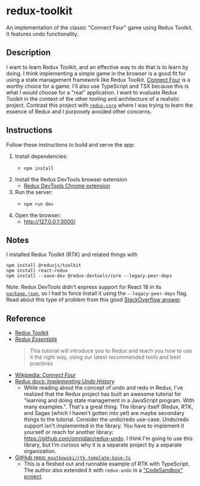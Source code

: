 # redux-toolkit

An implementation of the classic "Connect Four" game using Redux Toolkit. It features undo functionality.

## Description

I want to learn Redux Toolkit, and an effective way to do that is to learn by doing. I think implementing a simple game
in the browser is a good fit for using a state management framework like Redux Toolkit. [Connect Four](https://en.wikipedia.org/wiki/Connect_Four)
is a worthy choice for a game. I'll also use TypeScript and TSX because this is what I would choose for a "real" application.
I want to evaluate Redux Toolkit in the context of the other tooling and architecture of a realistic project. Contrast
this project with [`redux-core`](../redux-core/) where I was trying to learn the essence of Redux and I purposely avoided
other concerns.

## Instructions

Follow these instructions to build and serve the app:

1. Install dependencies:
    * ```shell
      npm install
      ```
2. Install the Redux DevTools browser extension
    * [Redux DevTools Chrome extension](https://chrome.google.com/webstore/detail/redux-devtools/lmhkpmbekcpmknklioeibfkpmmfibljd?hl=en)
4. Run the server:
    * ```shell
      npm run dev
      ```
5. Open the browser:
    * <http://127.0.0.1:3000/>

## Notes

I installed Redux Toolkit (RTK) and related things with

```shell
npm install @reduxjs/toolkit
npm install react-redux
npm install --save-dev @redux-devtools/core --legacy-peer-deps
```

Note: Redux DevTools didn't express support for React 18 in its [`package.json`](https://github.com/reduxjs/redux-devtools/blob/6d2787951544eb930cbad3e61b5ee65739a17d2f/packages/redux-devtools/package.json#L80),
so I had to force install it using the `--legacy-peer-deps` flag. Read about this type of problem from this good [StackOverflow answer](https://stackoverflow.com/a/66620869).

## Reference

* [Redux Toolkit](https://github.com/reduxjs/redux-toolkit)
* [*Redux Essentials*](https://redux.js.org/tutorials/essentials/part-1-overview-concepts)
  > This tutorial will introduce you to Redux and teach you how to use it the right way, using our latest recommended tools and best practices
* [Wikipedia: *Connect Four*](https://en.wikipedia.org/wiki/Connect_Four)
* [Redux docs: *Implementing Undo History*](https://redux.js.org/usage/implementing-undo-history)
  * While reading about the concept of undo and redo in Redux, I've realized that the Redux project has built an awesome
    tutorial for "learning and doing state management in a JavaScript program. With many examples.". That's a great thing.
    The library itself (Redux, RTK, and Sagas (which I haven't gotten into yet) are maybe secondary things to the tutorial.
    Consider the undo/redo use-case. Undo/redo support isn't implemented in the library. You have to implement it yourself
    or reach for another library: <https://github.com/omnidan/redux-undo>. I think I'm going to use this library, but I'm
    curious why it is a separate project by a separate organization.
* [GitHub repo: `msutkowski/rtk-template-base-ts`](https://github.com/msutkowski/rtk-template-base-ts/tree/master/)
  * This is a fleshed out and runnable example of RTK with TypeScript. The author also extended it with `redux-undo` in a
    ["CodeSandbox" project](https://codesandbox.io/s/rtk-redux-undo-example-titr4?file=/src/App.tsx:0-27).
